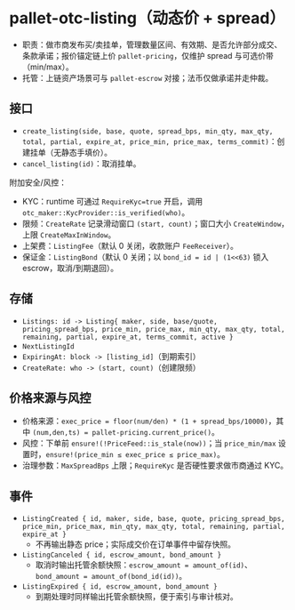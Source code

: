 # pallet-otc-listing（动态价 + spread）

- 职责：做市商发布买/卖挂单，管理数量区间、有效期、是否允许部分成交、条款承诺；报价锚定链上价 `pallet-pricing`，仅维护 spread 与可选价带（min/max）。
- 托管：上链资产场景可与 `pallet-escrow` 对接；法币仅做承诺并走仲裁。

## 接口
- `create_listing(side, base, quote, spread_bps, min_qty, max_qty, total, partial, expire_at, price_min, price_max, terms_commit)`：创建挂单（无静态手填价）。
- `cancel_listing(id)`：取消挂单。
  
附加安全/风控：
- KYC：runtime 可通过 `RequireKyc=true` 开启，调用 `otc_maker::KycProvider::is_verified(who)`。
- 限频：`CreateRate` 记录滑动窗口 `(start, count)`；窗口大小 `CreateWindow`，上限 `CreateMaxInWindow`。
- 上架费：`ListingFee`（默认 0 关闭，收款账户 `FeeReceiver`）。
- 保证金：`ListingBond`（默认 0 关闭；以 `bond_id = id | (1<<63)` 锁入 escrow，取消/到期退回）。

## 存储
- `Listings: id -> Listing{ maker, side, base/quote, pricing_spread_bps, price_min, price_max, min_qty, max_qty, total, remaining, partial, expire_at, terms_commit, active }`
- `NextListingId`
- `ExpiringAt: block -> [listing_id]`（到期索引）
- `CreateRate: who -> (start, count)`（创建限频）

## 价格来源与风控
- 价格来源：`exec_price = floor(num/den) * (1 + spread_bps/10000)`，其中 `(num,den,ts) = pallet-pricing.current_price()`。
- 风控：下单前 `ensure!(!PriceFeed::is_stale(now))`；当 `price_min/max` 设置时，`ensure!(price_min ≤ exec_price ≤ price_max)`。
- 治理参数：`MaxSpreadBps` 上限；`RequireKyc` 是否硬性要求做市商通过 KYC。

## 事件
- `ListingCreated { id, maker, side, base, quote, pricing_spread_bps, price_min, price_max, min_qty, max_qty, total, remaining, partial, expire_at }`
  - 不再输出静态 price；实际成交价在订单事件中留存快照。
- `ListingCanceled { id, escrow_amount, bond_amount }`
  - 取消时输出托管余额快照：`escrow_amount = amount_of(id)`、`bond_amount = amount_of(bond_id(id))`。
- `ListingExpired { id, escrow_amount, bond_amount }`
  - 到期处理时同样输出托管余额快照，便于索引与审计核对。

